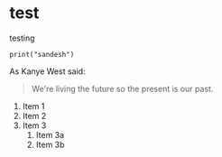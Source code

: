 # test
testing

` print("sandesh") `




As Kanye West said:

> We're living the future so
> the present is our past.

 
 
1. Item 1
1. Item 2
1. Item 3
   1. Item 3a
   1. Item 3b 
 
